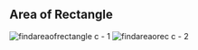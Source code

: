 ## Area of Rectangle
![findareaofrectangle c - 1](https://user-images.githubusercontent.com/82011491/196619009-b667d346-ee54-4731-a2fd-e6685b244371.png)
![findareaorec c - 2](https://user-images.githubusercontent.com/82011491/196619050-7ce7c817-7567-4679-b77b-af5db4bf2df2.png)
